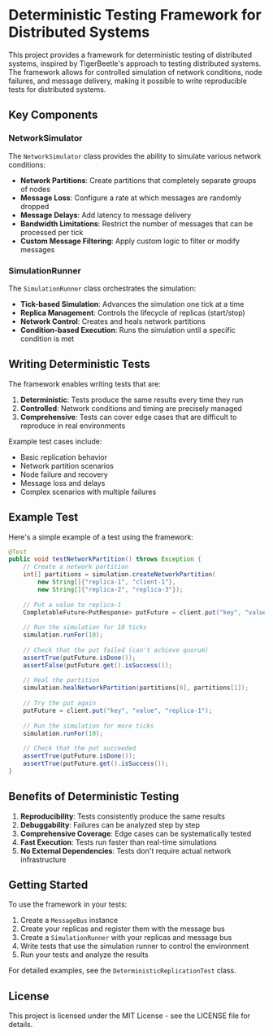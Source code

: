 # Deterministic Testing Framework for Distributed Systems

This project provides a framework for deterministic testing of distributed systems, inspired by TigerBeetle's approach to testing distributed systems. The framework allows for controlled simulation of network conditions, node failures, and message delivery, making it possible to write reproducible tests for distributed systems.

## Key Components

### NetworkSimulator

The `NetworkSimulator` class provides the ability to simulate various network conditions:

- **Network Partitions**: Create partitions that completely separate groups of nodes
- **Message Loss**: Configure a rate at which messages are randomly dropped
- **Message Delays**: Add latency to message delivery
- **Bandwidth Limitations**: Restrict the number of messages that can be processed per tick
- **Custom Message Filtering**: Apply custom logic to filter or modify messages

### SimulationRunner

The `SimulationRunner` class orchestrates the simulation:

- **Tick-based Simulation**: Advances the simulation one tick at a time
- **Replica Management**: Controls the lifecycle of replicas (start/stop)
- **Network Control**: Creates and heals network partitions
- **Condition-based Execution**: Runs the simulation until a specific condition is met

## Writing Deterministic Tests

The framework enables writing tests that are:

1. **Deterministic**: Tests produce the same results every time they run
2. **Controlled**: Network conditions and timing are precisely managed
3. **Comprehensive**: Tests can cover edge cases that are difficult to reproduce in real environments

Example test cases include:

- Basic replication behavior
- Network partition scenarios
- Node failure and recovery
- Message loss and delays
- Complex scenarios with multiple failures

## Example Test

Here's a simple example of a test using the framework:

```java
@Test
public void testNetworkPartition() throws Exception {
    // Create a network partition
    int[] partitions = simulation.createNetworkPartition(
        new String[]{"replica-1", "client-1"}, 
        new String[]{"replica-2", "replica-3"});
    
    // Put a value to replica-1
    CompletableFuture<PutResponse> putFuture = client.put("key", "value", "replica-1");
    
    // Run the simulation for 10 ticks
    simulation.runFor(10);
    
    // Check that the put failed (can't achieve quorum)
    assertTrue(putFuture.isDone());
    assertFalse(putFuture.get().isSuccess());
    
    // Heal the partition
    simulation.healNetworkPartition(partitions[0], partitions[1]);
    
    // Try the put again
    putFuture = client.put("key", "value", "replica-1");
    
    // Run the simulation for more ticks
    simulation.runFor(10);
    
    // Check that the put succeeded
    assertTrue(putFuture.isDone());
    assertTrue(putFuture.get().isSuccess());
}
```

## Benefits of Deterministic Testing

1. **Reproducibility**: Tests consistently produce the same results
2. **Debuggability**: Failures can be analyzed step by step
3. **Comprehensive Coverage**: Edge cases can be systematically tested
4. **Fast Execution**: Tests run faster than real-time simulations
5. **No External Dependencies**: Tests don't require actual network infrastructure

## Getting Started

To use the framework in your tests:

1. Create a `MessageBus` instance
2. Create your replicas and register them with the message bus
3. Create a `SimulationRunner` with your replicas and message bus
4. Write tests that use the simulation runner to control the environment
5. Run your tests and analyze the results

For detailed examples, see the `DeterministicReplicationTest` class.

## License

This project is licensed under the MIT License - see the LICENSE file for details. 